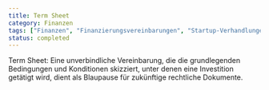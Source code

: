 ```yaml
---
title: Term Sheet
category: Finanzen
tags: ["Finanzen", "Finanzierungsvereinbarungen", "Startup-Verhandlungen", "Investitionsbedingungen"]
status: completed
---
```

Term Sheet: Eine unverbindliche Vereinbarung, die die grundlegenden Bedingungen und Konditionen skizziert, unter denen eine Investition getätigt wird, dient als Blaupause für zukünftige rechtliche Dokumente.